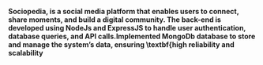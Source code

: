 **Sociopedia, is a social media platform that enables users to connect, share moments, and build a digital community. The back-end is developed using NodeJs and ExpressJS to handle user authentication, database queries, and API calls.Implemented MongoDb database to store and manage the system’s data, ensuring \textbf{high reliability and scalability**

